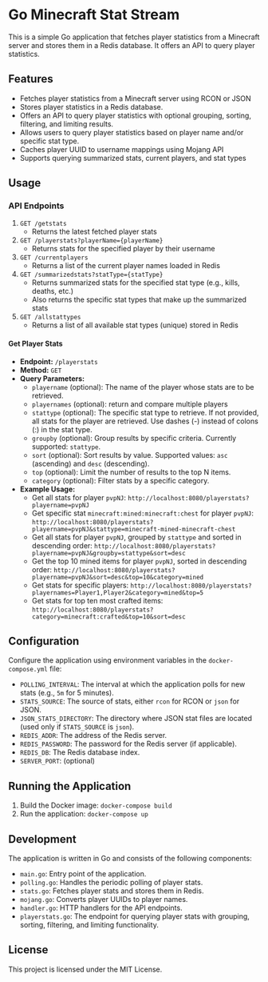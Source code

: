 # Go Minecraft Stat Stream

This is a simple Go application that fetches player statistics from a Minecraft server and stores them in a Redis database. It offers an API to query player statistics.

## Features

- Fetches player statistics from a Minecraft server using RCON or JSON 
- Stores player statistics in a Redis database.
- Offers an API to query player statistics with optional grouping, sorting, filtering, and limiting results.
- Allows users to query player statistics based on player name and/or specific stat type.
- Caches player UUID to username mappings using Mojang API
- Supports querying summarized stats, current players, and stat types

## Usage

### API Endpoints
1. `GET /getstats`
   - Returns the latest fetched player stats
2. `GET /playerstats?playerName={playerName}`
   - Returns stats for the specified player by their username
3. `GET /currentplayers`
   - Returns a list of the current player names loaded in Redis
4. `GET /summarizedstats?statType={statType}`
   - Returns summarized stats for the specified stat type (e.g., kills, deaths, etc.)
   - Also returns the specific stat types that make up the summarized stats
5. `GET /allstattypes`
   - Returns a list of all available stat types (unique) stored in Redis
#### Get Player Stats

- **Endpoint:** `/playerstats`
- **Method:** `GET`
- **Query Parameters:**
  - `playername` (optional): The name of the player whose stats are to be retrieved.
  - `playernames` (optional): return and compare multiple players
  - `stattype` (optional): The specific stat type to retrieve. If not provided, all stats for the player are retrieved. Use dashes (-) instead of colons (:) in the stat type.
  - `groupby` (optional): Group results by specific criteria. Currently supported: `stattype`.
  - `sort` (optional): Sort results by value. Supported values: `asc` (ascending) and `desc` (descending).
  - `top` (optional): Limit the number of results to the top N items.
  - `category` (optional): Filter stats by a specific category.
- **Example Usage:**
  - Get all stats for player `pvpNJ`: `http://localhost:8080/playerstats?playername=pvpNJ`
  - Get specific stat `minecraft:mined:minecraft:chest` for player `pvpNJ`: `http://localhost:8080/playerstats?playername=pvpNJ&stattype=minecraft-mined-minecraft-chest`
  - Get all stats for player `pvpNJ`, grouped by `stattype` and sorted in descending order: `http://localhost:8080/playerstats?playername=pvpNJ&groupby=stattype&sort=desc`
  - Get the top 10 mined items for player `pvpNJ`, sorted in descending order: `http://localhost:8080/playerstats?playername=pvpNJ&sort=desc&top=10&category=mined`
  - Get stats for specific players: `http://localhost:8080/playerstats?playernames=Player1,Player2&category=mined&top=5`
  - Get stats for top ten most crafted items: `http://localhost:8080/playerstats?category=minecraft:crafted&top=10&sort=desc`


## Configuration

Configure the application using environment variables in the `docker-compose.yml` file:

- `POLLING_INTERVAL`: The interval at which the application polls for new stats (e.g., `5m` for 5 minutes).
- `STATS_SOURCE`: The source of stats, either `rcon` for RCON or `json` for JSON.
- `JSON_STATS_DIRECTORY`: The directory where JSON stat files are located (used only if `STATS_SOURCE` is `json`).
- `REDIS_ADDR`: The address of the Redis server.
- `REDIS_PASSWORD`: The password for the Redis server (if applicable).
- `REDIS_DB`: The Redis database index.
- `SERVER_PORT`: (optional) 

## Running the Application

1. Build the Docker image: `docker-compose build`
2. Run the application: `docker-compose up`

## Development

The application is written in Go and consists of the following components:

- `main.go`: Entry point of the application.
- `polling.go`: Handles the periodic polling of player stats.
- `stats.go`: Fetches player stats and stores them in Redis.
- `mojang.go`: Converts player UUIDs to player names.
- `handler.go`: HTTP handlers for the API endpoints.
- `playerstats.go`: The endpoint for querying player stats with grouping, sorting, filtering, and limiting functionality.
## License

This project is licensed under the MIT License.
